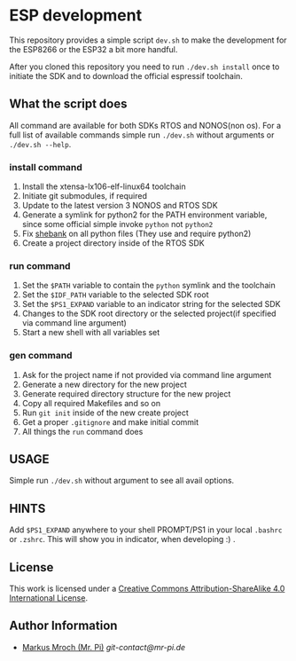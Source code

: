 # ESP development

This repository provides a simple script `dev.sh` to make the development for the ESP8266 or the ESP32 a bit more handful.

After you cloned this repository you need to run `./dev.sh install` once to initiate the SDK and to download the official espressif toolchain.


## What the script does

All command are available for both SDKs RTOS and NONOS(non os). For a full list of available commands simple run `./dev.sh` without arguments or `./dev.sh --help`.


### install command

 1. Install the xtensa-lx106-elf-linux64 toolchain
 2. Initiate git submodules, if required
 3. Update to the latest version 3 NONOS and RTOS SDK
 4. Generate a symlink for python2 for the PATH environment variable, since some official simple invoke `python` not `python2`
 5. Fix [shebank](https://en.wikipedia.org/wiki/Shebang_(Unix)) on all python files (They use and require python2)
 6. Create a project directory inside of the RTOS SDK


### run command

 1. Set the `$PATH` variable to contain the `python` symlink and the toolchain
 2. Set the `$IDF_PATH` variable to the selected SDK root
 3. Set the `$PS1_EXPAND` variable to an indicator string for the selected SDK
 4. Changes to the SDK root directory or the selected project(if specified via command line argument)
 5. Start a new shell with all variables set


### gen command

 1. Ask for the project name if not provided via command line argument
 2. Generate a new directory for the new project
 3. Generate required directory structure for the new project
 4. Copy all required Makefiles and so on
 5. Run `git init` inside of the new create project
 6. Get a proper `.gitignore` and make initial commit
 7. All things the `run` command does


## USAGE

Simple run `./dev.sh` without argument to see all avail options.


## HINTS

Add `$PS1_EXPAND` anywhere to your shell PROMPT/PS1 in your local `.bashrc` or `.zshrc`. This will show you in indicator, when developing :) .


## License
This work is licensed under a [Creative Commons Attribution-ShareAlike 4.0 International License](https://creativecommons.org/licenses/by-sa/4.0/).


## Author Information
- [Markus Mroch (Mr. Pi)](https://github.com/Mr-Pi) _git-contact@mr-pi.de_
